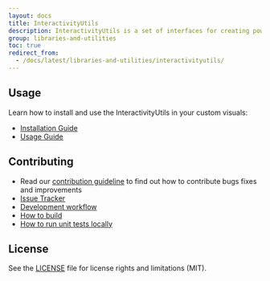 ```yaml
---
layout: docs
title: InteractivityUtils
description: InteractivityUtils is a set of interfaces for creating powerbi custom visuals
group: libraries-and-utilities
toc: true
redirect_from:
  - /docs/latest/libraries-and-utilities/interactivityutils/
---
```


## Usage
Learn how to install and use the InteractivityUtils in your custom visuals:
* [Installation Guide](https://github.com/Microsoft/powerbi-visuals-utils-interactivityutils/blob/master/docs/usage/installation-guide.md)
* [Usage Guide](https://github.com/Microsoft/powerbi-visuals-utils-interactivityutils/blob/master/docs/usage/usage-guide.md)

## Contributing
* Read our [contribution guideline](https://github.com/Microsoft/powerbi-visuals-utils-interactivityutils/blob/master/CONTRIBUTING.md) to find out how to contribute bugs fixes and improvements
* [Issue Tracker](https://github.com/Microsoft/powerbi-visuals-utils-interactivityutils/issues)
* [Development workflow](https://github.com/Microsoft/powerbi-visuals-utils-interactivityutils/blob/master/docs/dev/development-workflow.md)
* [How to build](https://github.com/Microsoft/powerbi-visuals-utils-interactivityutils/blob/master/docs/dev/development-workflow.md#how-to-build)
* [How to run unit tests locally](https://github.com/Microsoft/powerbi-visuals-utils-interactivityutils/blob/master/docs/dev/development-workflow.md#how-to-run-unit-tests-locally)

## License
See the [LICENSE](https://github.com/Microsoft/powerbi-visuals-utils-interactivityutils/blob/master/LICENSE) file for license rights and limitations (MIT).